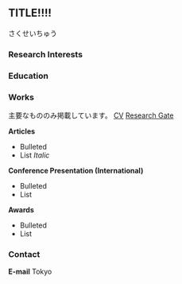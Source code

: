 ## TITLE!!!!

さくせいちゅう

### Research Interests

### Education

### Works
主要なもののみ掲載しています。
[CV](url)
[Research Gate](url)

**Articles**
- Bulleted
- List
_Italic_

**Conference Presentation (International)**
- Bulleted
- List

**Awards**
- Bulleted
- List

### Contact
**E-mail**
Tokyo 

